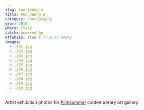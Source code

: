 ```yaml
---
slag: koo-jeong-a
title: Koo Jeong A
category: photography
year: 2016
where: Italy
catch: powered by
offwhite: true # true or empty
images:
  - ./01.jpg
  - ./02.jpg
  - ./03.jpg
  - ./04.jpg
  - ./05.jpg
  - ./06.jpg
  - ./07.jpg
  - ./08.jpg
  - ./09.jpg
  - ./10.jpg
---
```


Artist exhibition photos for [Pinksummer](http://pinksummer.com) contemporary art gallery.
